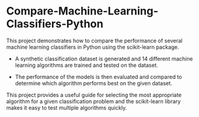 # Compare-Machine-Learning-Classifiers-Python

This project demonstrates how to compare the performance of several machine learning classifiers in Python using the scikit-learn package. 

- A synthetic classification dataset is generated and 14 different machine learning algorithms are trained and tested on the dataset. 

- The performance of the models is then evaluated and compared to determine which algorithm performs best on the given dataset. 

This project provides a useful guide for selecting the most appropriate algorithm for a given classification problem and the scikit-learn library makes it easy to test multiple algorithms quickly.



